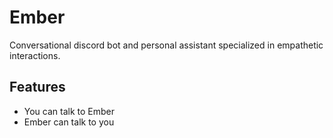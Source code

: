 # Ember

Conversational discord bot and personal assistant specialized in empathetic interactions.

## Features

- You can talk to Ember
- Ember can talk to you
